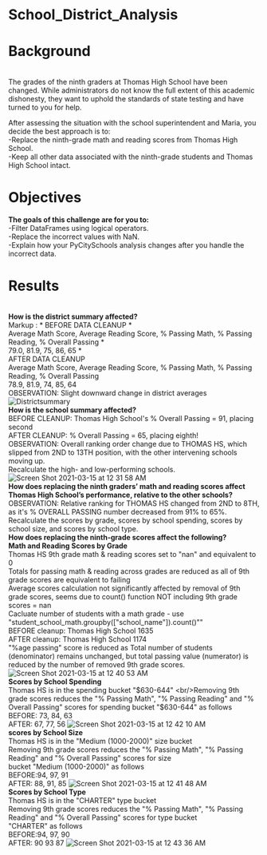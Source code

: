 # School_District_Analysis

# Background
<br/>The grades of the ninth graders at Thomas High School have been changed. While administrators do not know the full extent of this academic dishonesty, they want to uphold the standards of state testing and have turned to you for help.

After assessing the situation with the school superintendent and Maria, you decide the best approach is to:
<br/>-Replace the ninth-grade math and reading scores from Thomas High School.
<br/>-Keep all other data associated with the ninth-grade students and Thomas High School intact.

# Objectives
**The goals of this challenge are for you to:**
<br/>-Filter DataFrames using logical operators.
<br/>-Replace the incorrect values with NaN.
<br/>-Explain how your PyCitySchools analysis changes after you handle the incorrect data.

# Results
<br/>**How is the district summary affected?**
     <br/>Markup : * BEFORE DATA CLEANUP
    *<br/>Average Math Score, Average Reading Score, % Passing Math, % Passing Reading, % Overall Passing
    *<br/>79.0, 81.9, 75, 86, 65
    *<br/>AFTER DATA CLEANUP
    <br/>Average Math Score, Average Reading Score, % Passing Math, % Passing Reading, % Overall Passing
    <br/>78.9, 81.9, 74, 85, 64
    <br/>OBSERVATION: Slight downward change in district averages
    ![Districtsummary](https://user-images.githubusercontent.com/77771292/111103781-967d2480-8525-11eb-88f6-5c906ded943a.png)
<br/>**How is the school summary affected?**
    <br/>BEFORE CLEANUP: Thomas High School's % Overall Passing = 91, placing second
    <br/>AFTER CLEANUP: % Overall Passing = 65, placing eighth!
    <br/>OBSERVATION: Overall ranking order change due to THOMAS HS, which slipped from 2ND to 13TH position, with the other intervening schools moving up.
    <br/>Recalculate the high- and low-performing schools.
![Screen Shot 2021-03-15 at 12 31 58 AM](https://user-images.githubusercontent.com/77771292/111103923-e1973780-8525-11eb-90bf-b92fdc1d93e7.png)
<br/>**How does replacing the ninth graders’ math and reading scores affect Thomas High School’s performance, relative to the other schools?**
    <br/>OBSERVATION: Relative ranking for THOMAS HS changed from 2ND to 8TH, as it's % OVERALL PASSING number decreased from 91% to 65%.
    <br/>Recalculate the scores by grade, scores by school spending, scores by school size, and scores by school type.
<br/>**How does replacing the ninth-grade scores affect the following?**
<br/>**Math and Reading Scores by Grade**
    <br/>Thomas HS 9th grade math & reading scores set to "nan" and equivalent to 0
    <br/>Totals for passing math & reading across grades are reduced as all of 9th grade scores are equivalent to failing
    <br/>Average scores calculation not significantly affected by removal of 9th grade scores, seems due to count() function NOT including 9th grade scores = nan
    <br/>Cacluate number of students with a math grade - use "student_school_math.groupby(["school_name"]).count()""
    <br/>BEFORE cleanup: Thomas High School       1635
    <br/>AFTER cleanup: Thomas High School       1174
    <br/>"%age passing" score is reduced as Total number of students (denominator) remains unchanged, but total passing value (numerator) is reduced by the number of removed 9th grade scores.
![Screen Shot 2021-03-15 at 12 40 53 AM](https://user-images.githubusercontent.com/77771292/111104443-1bb50900-8527-11eb-8eaf-909fd9db5e30.png)
<br/>**Scores by School Spending**
    <br/>Thomas HS is in the spending bucket "$630-644"
    <br/>Removing 9th grade scores reduces the "% Passing Math", "% Passing Reading" and "% Overall Passing" scores for spending bucket "$630-644" as follows
    <br/>BEFORE: 73, 84, 63
    <br/>AFTER: 67, 77, 56
![Screen Shot 2021-03-15 at 12 42 10 AM](https://user-images.githubusercontent.com/77771292/111104518-4901b700-8527-11eb-882d-6ed667f50787.png)
<br/>**scores by School Size**
    <br/>Thomas HS is in the "Medium (1000-2000)" size bucket
    <br/>Removing 9th grade scores reduces the "% Passing Math", "% Passing Reading" and "% Overall Passing" scores for size
    <br/>bucket "Medium (1000-2000)" as follows
    <br/>BEFORE:94, 97, 91
    <br/>AFTER: 88, 91, 85
![Screen Shot 2021-03-15 at 12 41 48 AM](https://user-images.githubusercontent.com/77771292/111104490-3b4c3180-8527-11eb-9f89-6253fbaa47e1.png)
<br/>**Scores by School Type**
    <br/>Thomas HS is in the "CHARTER" type bucket
    <br/>Removing 9th grade scores reduces the "% Passing Math", "% Passing Reading" and "% Overall Passing" scores for type bucket 
    <br/>"CHARTER" as follows
    <br/>BEFORE:94, 97, 90
    <br/>AFTER: 90	93	87
![Screen Shot 2021-03-15 at 12 43 36 AM](https://user-images.githubusercontent.com/77771292/111104629-7d757300-8527-11eb-8685-5825c9423083.png)

